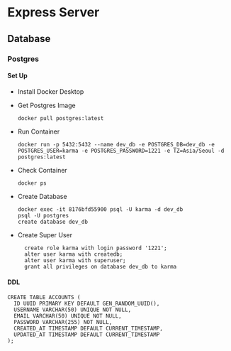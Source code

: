 # Express Server

## Database

### Postgres

#### Set Up

- Install Docker Desktop

- Get Postgres Image

  `docker pull postgres:latest`

- Run Container

  `docker run -p 5432:5432 --name dev_db -e POSTGRES_DB=dev_db -e POSTGRES_USER=karma -e POSTGRES_PASSWORD=1221 -e TZ=Asia/Seoul -d postgres:latest`

- Check Container

  `docker ps`

- Create Database

  ```
  docker exec -it 8176bfd55900 psql -U karma -d dev_db
  psql -U postgres
  create database dev_db
  ```

- Create Super User
  ```
    create role karma with login password '1221';
    alter user karma with createdb;
    alter user karma with superuser;
    grant all privileges on database dev_db to karma
  ```

#### DDL

```
CREATE TABLE ACCOUNTS (
  ID UUID PRIMARY KEY DEFAULT GEN_RANDOM_UUID(),
  USERNAME VARCHAR(50) UNIQUE NOT NULL,
  EMAIL VARCHAR(50) UNIQUE NOT NULL,
  PASSWORD VARCHAR(255) NOT NULL,
  CREATED_AT TIMESTAMP DEFAULT CURRENT_TIMESTAMP,
  UPDATED_AT TIMESTAMP DEFAULT CURRENT_TIMESTAMP
);
```
